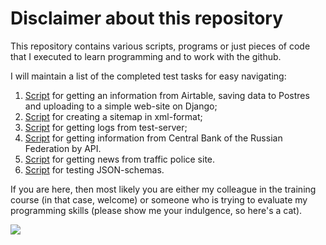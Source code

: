 # Disclaimer about this repository

This repository contains various scripts, programs or just pieces of code that I executed to learn programming and to work with the github.

I will maintain a list of the completed test tasks for easy navigating:

1. [Script](https://github.com/Interligo/script-for-data-uploading-to-website) for getting an information from Airtable, saving data to Postres and uploading to a simple web-site on Django;
2. [Script](https://github.com/Interligo/script-to-creating-sitemap) for creating a sitemap in xml-format;
3. [Script](https://github.com/Interligo/script-to-get-logs) for getting logs from test-server;
4. [Script](https://github.com/Interligo/script-to-get-data-from-cbrf-api) for getting information from Central Bank of the Russian Federation by API.
5. [Script](https://github.com/Interligo/parser-to-get-news) for getting news from traffic police site.
6. [Script](https://github.com/Interligo/script-for-testing-json) for testing JSON-schemas.

If you are here, then most likely you are either my colleague in the training course (in that case, welcome) or someone who is trying to evaluate my programming skills (please show me your indulgence, so here's a cat).

![](https://github.com/Interligo/training-tasks/blob/master/cat.jpg)
